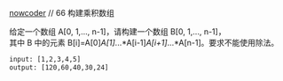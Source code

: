 [nowcoder](https://www.nowcoder.com/practice/94a4d381a68b47b7a8bed86f2975db46?tpId=13&tqId=11204&tPage=1&rp=1&ru=/ta/coding-interviews&qru=/ta/coding-interviews/question-ranking)
// 66 构建乘积数组 

给定一个数组 A[0, 1,..., n-1]，请构建一个数组 B[0, 1,..., n-1]，   
其中 B 中的元素 B[i]=A[0]*A[1]*...*A[i-1]*A[i+1]*...*A[n-1]。要求不能使用除法。

```html
input: [1,2,3,4,5]
output: [120,60,40,30,24]
```